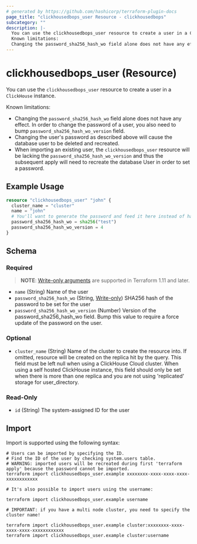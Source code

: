 ```yaml
---
# generated by https://github.com/hashicorp/terraform-plugin-docs
page_title: "clickhousedbops_user Resource - clickhousedbops"
subcategory: ""
description: |-
  You can use the clickhousedbops_user resource to create a user in a ClickHouse instance.
  Known limitations:
  Changing the password_sha256_hash_wo field alone does not have any effect. In order to change the password of a user, you also need to bump password_sha256_hash_wo_version field.Changing the user's password as described above will cause the database user to be deleted and recreated.When importing an existing user, the clickhousedbops_user resource will be lacking the password_sha256_hash_wo_version and thus the subsequent apply will need to recreate the database User in order to set a password.
---
```


# clickhousedbops_user (Resource)

You can use the `clickhousedbops_user` resource to create a user in a `ClickHouse` instance.

Known limitations:

- Changing the `password_sha256_hash_wo` field alone does not have any effect. In order to change the password of a user, you also need to bump `password_sha256_hash_wo_version` field.
- Changing the user's password as described above will cause the database user to be deleted and recreated.
- When importing an existing user, the `clickhousedbops_user` resource will be lacking the `password_sha256_hash_wo_version` and thus the subsequent apply will need to recreate the database User in order to set a password.

## Example Usage

```terraform
resource "clickhousedbops_user" "john" {
  cluster_name = "cluster"
  name = "john"
  # You'll want to generate the password and feed it here instead of hardcoding.
  password_sha256_hash_wo = sha256("test")
  password_sha256_hash_wo_version = 4
}
```

<!-- schema generated by tfplugindocs -->
## Schema

### Required

> **NOTE**: [Write-only arguments](https://developer.hashicorp.com/terraform/language/resources/ephemeral#write-only-arguments) are supported in Terraform 1.11 and later.

- `name` (String) Name of the user
- `password_sha256_hash_wo` (String, [Write-only](https://developer.hashicorp.com/terraform/language/resources/ephemeral#write-only-arguments)) SHA256 hash of the password to be set for the user
- `password_sha256_hash_wo_version` (Number) Version of the password_sha256_hash_wo field. Bump this value to require a force update of the password on the user.

### Optional

- `cluster_name` (String) Name of the cluster to create the resource into. If omitted, resource will be created on the replica hit by the query.
This field must be left null when using a ClickHouse Cloud cluster.
When using a self hosted ClickHouse instance, this field should only be set when there is more than one replica and you are not using 'replicated' storage for user_directory.

### Read-Only

- `id` (String) The system-assigned ID for the user

## Import

Import is supported using the following syntax:

```shell
# Users can be imported by specifying the ID.
# Find the ID of the user by checking system.users table.
# WARNING: imported users will be recreated during first 'terraform apply' because the password cannot be imported.
terraform import clickhousedbops_user.example xxxxxxxx-xxxx-xxxx-xxxx-xxxxxxxxxxxx

# It's also possible to import users using the username:

terraform import clickhousedbops_user.example username

# IMPORTANT: if you have a multi node cluster, you need to specify the cluster name!

terraform import clickhousedbops_user.example cluster:xxxxxxxx-xxxx-xxxx-xxxx-xxxxxxxxxxxx
terraform import clickhousedbops_user.example cluster:username
```
